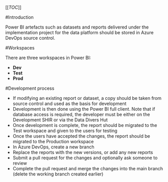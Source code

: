 [[_TOC_]]

#Introduction

Power BI artefacts such as datasets and reports delivered under the implementation project for the data platform should be stored in Azure DevOps source control.


#Workspaces

There are three workspaces in Power BI:

- **Dev** 
- **Test** 
- **Prod** 

#Development process

- If modifying an existing report or dataset, a copy should be taken from source control and used as the basis for development
- Development is then done using the Power BI full client. Note that if database access is required, the developer must be either on the Development SHIR or via the Data Divers Hut
- Once development is complete, the report should be migrated to the Test workspace and given to the users for testing
- Once the users have accepted the changes, the report should be migrated to the Production workspace
- In Azure DevOps, create a new branch
- Replace the reports with the new versions, or add any new reports
- Submit a pull request for the changes and optionally ask someone to review
- Complete the pull request and merge the changes into the main branch (delete the working branch created earlier)